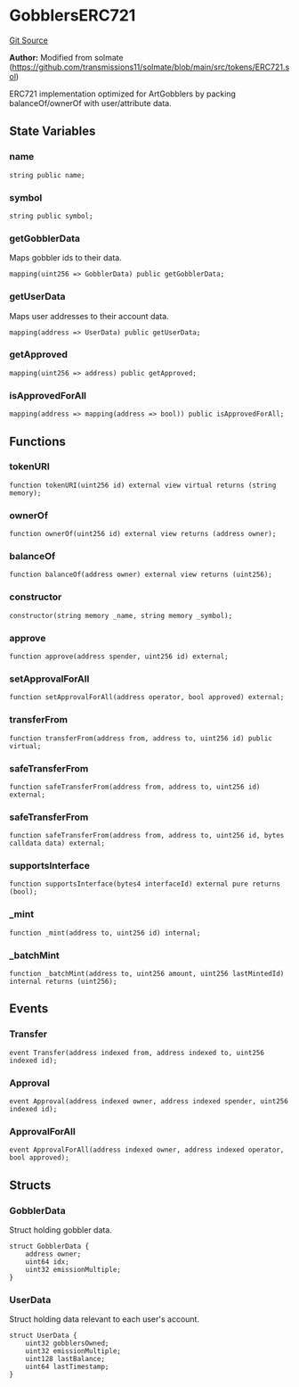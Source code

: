 # GobblersERC721
[Git Source](https://github.com/Utilitycoder/artgobbler-dub/blob/3c22f2fc754088c788fa1c2d53754e6ba88dfed3/src/utils/token/GobblersERC721.sol)

**Author:**
Modified from solmate (https://github.com/transmissions11/solmate/blob/main/src/tokens/ERC721.sol)

ERC721 implementation optimized for ArtGobblers by packing balanceOf/ownerOf with user/attribute data.


## State Variables
### name

```solidity
string public name;
```


### symbol

```solidity
string public symbol;
```


### getGobblerData
Maps gobbler ids to their data.


```solidity
mapping(uint256 => GobblerData) public getGobblerData;
```


### getUserData
Maps user addresses to their account data.


```solidity
mapping(address => UserData) public getUserData;
```


### getApproved

```solidity
mapping(uint256 => address) public getApproved;
```


### isApprovedForAll

```solidity
mapping(address => mapping(address => bool)) public isApprovedForAll;
```


## Functions
### tokenURI


```solidity
function tokenURI(uint256 id) external view virtual returns (string memory);
```

### ownerOf


```solidity
function ownerOf(uint256 id) external view returns (address owner);
```

### balanceOf


```solidity
function balanceOf(address owner) external view returns (uint256);
```

### constructor


```solidity
constructor(string memory _name, string memory _symbol);
```

### approve


```solidity
function approve(address spender, uint256 id) external;
```

### setApprovalForAll


```solidity
function setApprovalForAll(address operator, bool approved) external;
```

### transferFrom


```solidity
function transferFrom(address from, address to, uint256 id) public virtual;
```

### safeTransferFrom


```solidity
function safeTransferFrom(address from, address to, uint256 id) external;
```

### safeTransferFrom


```solidity
function safeTransferFrom(address from, address to, uint256 id, bytes calldata data) external;
```

### supportsInterface


```solidity
function supportsInterface(bytes4 interfaceId) external pure returns (bool);
```

### _mint


```solidity
function _mint(address to, uint256 id) internal;
```

### _batchMint


```solidity
function _batchMint(address to, uint256 amount, uint256 lastMintedId) internal returns (uint256);
```

## Events
### Transfer

```solidity
event Transfer(address indexed from, address indexed to, uint256 indexed id);
```

### Approval

```solidity
event Approval(address indexed owner, address indexed spender, uint256 indexed id);
```

### ApprovalForAll

```solidity
event ApprovalForAll(address indexed owner, address indexed operator, bool approved);
```

## Structs
### GobblerData
Struct holding gobbler data.


```solidity
struct GobblerData {
    address owner;
    uint64 idx;
    uint32 emissionMultiple;
}
```

### UserData
Struct holding data relevant to each user's account.


```solidity
struct UserData {
    uint32 gobblersOwned;
    uint32 emissionMultiple;
    uint128 lastBalance;
    uint64 lastTimestamp;
}
```


